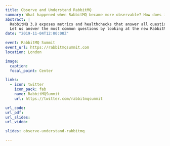 ```yaml
---
title: Observe and Understand RabbitMQ
summary: What happened when RabbitMQ became more observable? How does it work?
abstract: |
  RabbitMQ 3.8 exposes metrics and healthchecks that answer all questions.
  Let us answer the most common questions by looking at the new RabbitMQ metrics.
date: "2019-11-04T12:00:00Z"

event: RabbitMQ Summit
event_url: https://rabbitmqsummit.com
location: London

image:
  caption:
  focal_point: Center

links:
  - icon: twitter
    icon_pack: fab
    name: RabbitMQSummit
    url: https://twitter.com/rabbitmqsummit

url_code:
url_pdf:
url_slides:
url_video:

slides: observe-understand-rabbitmq

---
```


